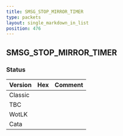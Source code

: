 ```yaml
---
title: SMSG_STOP_MIRROR_TIMER
type: packets
layout: single_markdown_in_list
position: 476
---
```


## SMSG_STOP_MIRROR_TIMER

### Status

Version | Hex | Comment
---------- | ---------- | ---------- 
Classic |  |  
TBC |  |  
WotLK |  |  
Cata |  |  
